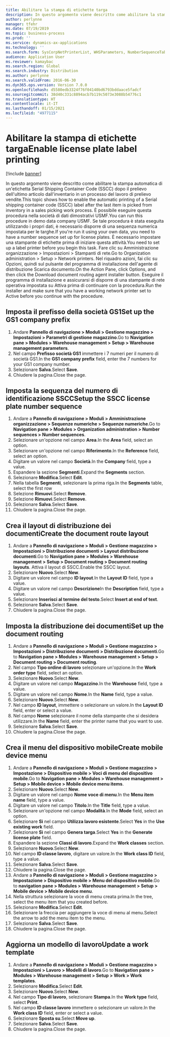 ```yaml
---
title: Abilitare la stampa di etichette targa
description: In questo argomento viene descritto come abilitare la stampa automatica di un'etichetta Serial Shipping Container Code (SSCC) dopo il prelievo dell'ultimo articolo dall'inventario in un processo del lavoro di prelievo vendite.
author: perlynne
manager: tfehr
ms.date: 07/19/2019
ms.topic: business-process
ms.prod: ''
ms.service: dynamics-ax-applications
ms.technology: ''
ms.search.form: SysCorpNetPrinterList, WHSParameters, NumberSequenceTableListPage, NumberSequenceDetails, WHSDocumentRoutingLayout, WHSDocumentRouting, WHSRFMenuItem, WHSRFMenu, WHSWorkTemplateTable, WHSLicensePlateLabelBuildConfig, WHSLicensePlateLabel
audience: Application User
ms.reviewer: kamaybac
ms.search.region: Global
ms.search.industry: Distribution
ms.author: perlynne
ms.search.validFrom: 2016-06-30
ms.dyn365.ops.version: Version 7.0.0
ms.openlocfilehash: d5580edb3324f76f04140bd6793bddaace5fadcf
ms.sourcegitcommit: 38d40c331c8894acb7b119c5073e3088b54776c1
ms.translationtype: HT
ms.contentlocale: it-IT
ms.lasthandoff: 01/15/2021
ms.locfileid: "4977115"
---
```

# <a name="enable-license-plate-label-printing"></a><span data-ttu-id="e2655-103">Abilitare la stampa di etichette targa</span><span class="sxs-lookup"><span data-stu-id="e2655-103">Enable license plate label printing</span></span>

[!include [banner](../../includes/banner.md)]

<span data-ttu-id="e2655-104">In questo argomento viene descritto come abilitare la stampa automatica di un'etichetta Serial Shipping Container Code (SSCC) dopo il prelievo dell'ultimo articolo dall'inventario in un processo del lavoro di prelievo vendite.</span><span class="sxs-lookup"><span data-stu-id="e2655-104">This topic shows how to enable the automatic printing of a Serial shipping container code (SSCC) label after the last item is picked from inventory in a sales picking work process.</span></span> <span data-ttu-id="e2655-105">È possibile eseguire questa procedura nella società di dati dimostrativi USMF.</span><span class="sxs-lookup"><span data-stu-id="e2655-105">You can run this procedure in demo data company USMF.</span></span> <span data-ttu-id="e2655-106">Se tale procedura è stata eseguita utilizzando i propri dati, è necessario disporre di una sequenza numerica impostata per le targhe.</span><span class="sxs-lookup"><span data-stu-id="e2655-106">If you're run it using your own data, you need to have a number sequence set up for license plates.</span></span> <span data-ttu-id="e2655-107">È necessario impostare una stampante di etichette prima di iniziare questa attività.</span><span class="sxs-lookup"><span data-stu-id="e2655-107">You need to set up a label printer before you begin this task.</span></span> <span data-ttu-id="e2655-108">Fare clic su Amministrazione organizzazione > Impostazioni > Stampanti di rete.</span><span class="sxs-lookup"><span data-stu-id="e2655-108">Go to Organization administration > Setup > Network printers.</span></span> <span data-ttu-id="e2655-109">Nel riquadro azioni, fai clic su Opzioni, quindi sul pulsante del programma di installazione dell'agente di distribuzione Scarica documento.</span><span class="sxs-lookup"><span data-stu-id="e2655-109">On the Action Pane, click Options, and then click the Download document routing agent installer button.</span></span> <span data-ttu-id="e2655-110">Eseguire il programma di installazione e assicurarsi di disporre di una stampante di rete operativa impostata su Attiva prima di continuare con la procedura.</span><span class="sxs-lookup"><span data-stu-id="e2655-110">Run the installer and make sure that you have a working network printer set to Active before you continue with the procedure.</span></span>


## <a name="set-up-the-gs1-company-prefix"></a><span data-ttu-id="e2655-111">Imposta il prefisso della società GS1</span><span class="sxs-lookup"><span data-stu-id="e2655-111">Set up the GS1 company prefix</span></span>
1. <span data-ttu-id="e2655-112">Andare **Pannello di navigazione > Moduli > Gestione magazzino > Impostazioni > Parametri di gestione magazzino**.</span><span class="sxs-lookup"><span data-stu-id="e2655-112">Go to **Navigation pane > Modules > Warehouse management > Setup > Warehouse management parameters**.</span></span>
2. <span data-ttu-id="e2655-113">Nel campo **Prefisso società GS1** immettere i 7 numeri per il numero di società GS1.</span><span class="sxs-lookup"><span data-stu-id="e2655-113">In the **GS1 company prefix** field, enter the 7 numbers for your GS1 company number.</span></span>
3. <span data-ttu-id="e2655-114">Selezionare **Salva**.</span><span class="sxs-lookup"><span data-stu-id="e2655-114">Select **Save**.</span></span>
4. <span data-ttu-id="e2655-115">Chiudere la pagina.</span><span class="sxs-lookup"><span data-stu-id="e2655-115">Close the page.</span></span>

## <a name="setup-the-sscc-license-plate-number-sequence"></a><span data-ttu-id="e2655-116">Imposta la sequenza del numero di identificazione SSCC</span><span class="sxs-lookup"><span data-stu-id="e2655-116">Setup the SSCC license plate number sequence</span></span>
1. <span data-ttu-id="e2655-117">Andare a **Pannello di navigazione > Moduli > Amministrazione organizzazione > Sequenze numeriche > Sequenze numeriche**.</span><span class="sxs-lookup"><span data-stu-id="e2655-117">Go to **Navigation pane > Modules > Organization administration > Number sequences > Number sequences**.</span></span>
2. <span data-ttu-id="e2655-118">Selezionare un'opzione nel campo **Area**.</span><span class="sxs-lookup"><span data-stu-id="e2655-118">In the **Area** field, select an option.</span></span>
3. <span data-ttu-id="e2655-119">Selezionare un'opzione nel campo **Riferimento**.</span><span class="sxs-lookup"><span data-stu-id="e2655-119">In the **Reference** field, select an option.</span></span>
4. <span data-ttu-id="e2655-120">Digitare un valore nel campo **Società**.</span><span class="sxs-lookup"><span data-stu-id="e2655-120">In the **Company** field, type a value.</span></span>
5. <span data-ttu-id="e2655-121">Espandere la sezione **Segmenti**.</span><span class="sxs-lookup"><span data-stu-id="e2655-121">Expand the **Segments** section.</span></span>
6. <span data-ttu-id="e2655-122">Selezionare **Modifica**.</span><span class="sxs-lookup"><span data-stu-id="e2655-122">Select **Edit**.</span></span>
7. <span data-ttu-id="e2655-123">Nella tabella **Segmenti**, selezionare la prima riga.</span><span class="sxs-lookup"><span data-stu-id="e2655-123">In the **Segments** table, select the first row</span></span>
8. <span data-ttu-id="e2655-124">Selezione **Rimuovi**.</span><span class="sxs-lookup"><span data-stu-id="e2655-124">Select **Remove**.</span></span>
9. <span data-ttu-id="e2655-125">Selezione **Rimuovi**.</span><span class="sxs-lookup"><span data-stu-id="e2655-125">Select **Remove**.</span></span>
10. <span data-ttu-id="e2655-126">Selezionare **Salva**.</span><span class="sxs-lookup"><span data-stu-id="e2655-126">Select **Save**.</span></span>
11. <span data-ttu-id="e2655-127">Chiudere la pagina.</span><span class="sxs-lookup"><span data-stu-id="e2655-127">Close the page.</span></span>

## <a name="create-the-document-route-layout"></a><span data-ttu-id="e2655-128">Crea il layout di distribuzione dei documenti</span><span class="sxs-lookup"><span data-stu-id="e2655-128">Create the document route layout</span></span>
1. <span data-ttu-id="e2655-129">Andare a **Pannello di navigazione > Moduli > Gestione magazzino > Impostazioni > Distribuzione documenti > Layout distribuzione documenti**.</span><span class="sxs-lookup"><span data-stu-id="e2655-129">Go to **Navigation pane > Modules > Warehouse management > Setup > Document routing > Document routing layouts**.</span></span> <span data-ttu-id="e2655-130">Attiva il layout di SSCC.</span><span class="sxs-lookup"><span data-stu-id="e2655-130">Enable the SSCC layout.</span></span>  
2. <span data-ttu-id="e2655-131">Selezionare **Nuovo**.</span><span class="sxs-lookup"><span data-stu-id="e2655-131">Select **New**.</span></span>
3. <span data-ttu-id="e2655-132">Digitare un valore nel campo **ID layout**.</span><span class="sxs-lookup"><span data-stu-id="e2655-132">In the **Layout ID** field, type a value.</span></span>
4. <span data-ttu-id="e2655-133">Digitare un valore nel campo **Descrizione**</span><span class="sxs-lookup"><span data-stu-id="e2655-133">In the **Description** field, type a value.</span></span>
5. <span data-ttu-id="e2655-134">Selezionare **Inserisci al termine del testo**.</span><span class="sxs-lookup"><span data-stu-id="e2655-134">Select **Insert at end of text**.</span></span>
6. <span data-ttu-id="e2655-135">Selezionare **Salva**.</span><span class="sxs-lookup"><span data-stu-id="e2655-135">Select **Save**.</span></span>
7. <span data-ttu-id="e2655-136">Chiudere la pagina.</span><span class="sxs-lookup"><span data-stu-id="e2655-136">Close the page.</span></span>

## <a name="set-up-the-document-routing"></a><span data-ttu-id="e2655-137">Imposta la distribuzione dei documenti</span><span class="sxs-lookup"><span data-stu-id="e2655-137">Set up the document routing</span></span>
1. <span data-ttu-id="e2655-138">Andare a **Pannello di navigazione > Moduli > Gestione magazzino > Impostazioni > Distribuzione documenti > Distribuzione documenti**.</span><span class="sxs-lookup"><span data-stu-id="e2655-138">Go to **Navigation pane > Modules > Warehouse management > Setup > Document routing > Document routing**.</span></span>
2. <span data-ttu-id="e2655-139">Nel campo **Tipo ordine di lavoro** selezionare un'opzione.</span><span class="sxs-lookup"><span data-stu-id="e2655-139">In the **Work order type** field, select an option.</span></span>
3. <span data-ttu-id="e2655-140">Selezionare **Nuovo**.</span><span class="sxs-lookup"><span data-stu-id="e2655-140">Select **New**.</span></span>
4. <span data-ttu-id="e2655-141">Digitare un valore nel campo **Magazzino**.</span><span class="sxs-lookup"><span data-stu-id="e2655-141">In the **Warehouse** field, type a value.</span></span>
5. <span data-ttu-id="e2655-142">Digitare un valore nel campo **Nome**.</span><span class="sxs-lookup"><span data-stu-id="e2655-142">In the **Name** field, type a value.</span></span>
6. <span data-ttu-id="e2655-143">Selezionare **Nuovo**.</span><span class="sxs-lookup"><span data-stu-id="e2655-143">Select **New**.</span></span>
7. <span data-ttu-id="e2655-144">Nel campo **ID layout**, immettere o selezionare un valore.</span><span class="sxs-lookup"><span data-stu-id="e2655-144">In the **Layout ID** field, enter or select a value.</span></span>
8. <span data-ttu-id="e2655-145">Nel campo **Nome** selezionare il nome della stampante che si desidera utilizzare.</span><span class="sxs-lookup"><span data-stu-id="e2655-145">In the **Name** field, enter the printer name that you want to use.</span></span>
9. <span data-ttu-id="e2655-146">Selezionare **Salva**.</span><span class="sxs-lookup"><span data-stu-id="e2655-146">Select **Save**.</span></span>
10. <span data-ttu-id="e2655-147">Chiudere la pagina.</span><span class="sxs-lookup"><span data-stu-id="e2655-147">Close the page.</span></span>

## <a name="create-mobile-device-menu"></a><span data-ttu-id="e2655-148">Crea il menu del dispositivo mobile</span><span class="sxs-lookup"><span data-stu-id="e2655-148">Create mobile device menu</span></span>
1. <span data-ttu-id="e2655-149">Andare a **Pannello di navigazione > Moduli > Gestione magazzino > Impostazione > Dispositivo mobile > Voci di menu del dispositivo mobile**.</span><span class="sxs-lookup"><span data-stu-id="e2655-149">Go to **Navigation pane > Modules > Warehouse management > Setup > Mobile device > Mobile device menu items**.</span></span>
2. <span data-ttu-id="e2655-150">Selezionare **Nuovo**.</span><span class="sxs-lookup"><span data-stu-id="e2655-150">Select **New**.</span></span>
3. <span data-ttu-id="e2655-151">Digitare un valore nel campo **Nome voce di menu**.</span><span class="sxs-lookup"><span data-stu-id="e2655-151">In the **Menu item name** field, type a value.</span></span>
4. <span data-ttu-id="e2655-152">Digitare un valore nel campo **Titolo**.</span><span class="sxs-lookup"><span data-stu-id="e2655-152">In the **Title** field, type a value.</span></span>
5. <span data-ttu-id="e2655-153">Selezionare un'opzione nel campo **Modalità**.</span><span class="sxs-lookup"><span data-stu-id="e2655-153">In the **Mode** field, select an option.</span></span>
6. <span data-ttu-id="e2655-154">Selezionare **Sì** nel campo **Utilizza lavoro esistente**.</span><span class="sxs-lookup"><span data-stu-id="e2655-154">Select **Yes** in the **Use existing work** field.</span></span>
7. <span data-ttu-id="e2655-155">Selezionare **Sì** nel campo **Genera targa**.</span><span class="sxs-lookup"><span data-stu-id="e2655-155">Select **Yes** in the **Generate license plate** field.</span></span>
8. <span data-ttu-id="e2655-156">Espandere la sezione **Classi di lavoro**.</span><span class="sxs-lookup"><span data-stu-id="e2655-156">Expand the **Work classes** section.</span></span>
9. <span data-ttu-id="e2655-157">Selezionare **Nuovo**.</span><span class="sxs-lookup"><span data-stu-id="e2655-157">Select **New**.</span></span>
10. <span data-ttu-id="e2655-158">Nel campo **ID classe lavoro**, digitare un valore.</span><span class="sxs-lookup"><span data-stu-id="e2655-158">In the **Work class ID** field, type a value.</span></span>
11. <span data-ttu-id="e2655-159">Selezionare **Salva**.</span><span class="sxs-lookup"><span data-stu-id="e2655-159">Select **Save**.</span></span>
12. <span data-ttu-id="e2655-160">Chiudere la pagina.</span><span class="sxs-lookup"><span data-stu-id="e2655-160">Close the page.</span></span>
13. <span data-ttu-id="e2655-161">Andare a **Pannello di navigazione > Moduli > Gestione magazzino > Impostazione > Dispositivo mobile > Menu del dispositivo mobile**.</span><span class="sxs-lookup"><span data-stu-id="e2655-161">Go to **navigation pane > Modules > Warehouse management > Setup > Mobile device > Mobile device menu**.</span></span>
14. <span data-ttu-id="e2655-162">Nella struttura selezionare la voce di menu creata prima.</span><span class="sxs-lookup"><span data-stu-id="e2655-162">In the tree, select the menu item that you created before.</span></span>
15. <span data-ttu-id="e2655-163">Selezionare **Modifica**.</span><span class="sxs-lookup"><span data-stu-id="e2655-163">Select **Edit**.</span></span>
16. <span data-ttu-id="e2655-164">Selezionare la freccia per aggiungere la voce di menu al menu.</span><span class="sxs-lookup"><span data-stu-id="e2655-164">Select the arrow to add the menu item to the menu.</span></span>
17. <span data-ttu-id="e2655-165">Selezionare **Salva**.</span><span class="sxs-lookup"><span data-stu-id="e2655-165">Select **Save**.</span></span>
18. <span data-ttu-id="e2655-166">Chiudere la pagina.</span><span class="sxs-lookup"><span data-stu-id="e2655-166">Close the page.</span></span>

## <a name="update-a-work-template"></a><span data-ttu-id="e2655-167">Aggiorna un modello di lavoro</span><span class="sxs-lookup"><span data-stu-id="e2655-167">Update a work template</span></span>
1. <span data-ttu-id="e2655-168">Andare a **Pannello di navigazione > Moduli > Gestione magazzino > Impostazioni > Lavoro > Modelli di lavoro**.</span><span class="sxs-lookup"><span data-stu-id="e2655-168">Go to **Navigation pane > Modules > Warehouse management > Setup > Work > Work templates**.</span></span>
2. <span data-ttu-id="e2655-169">Selezionare **Modifica**.</span><span class="sxs-lookup"><span data-stu-id="e2655-169">Select **Edit**.</span></span>
3. <span data-ttu-id="e2655-170">Selezionare **Nuovo**.</span><span class="sxs-lookup"><span data-stu-id="e2655-170">Select **New**.</span></span>
4. <span data-ttu-id="e2655-171">Nel campo **Tipo di lavoro**, selezionare **Stampa**.</span><span class="sxs-lookup"><span data-stu-id="e2655-171">In the **Work type** field, select **Print**.</span></span>
5. <span data-ttu-id="e2655-172">Nel campo **ID classe lavoro** immettere o selezionare un valore.</span><span class="sxs-lookup"><span data-stu-id="e2655-172">In the **Work class ID** field, enter or select a value.</span></span>
6. <span data-ttu-id="e2655-173">Selezionare **Sposta su**.</span><span class="sxs-lookup"><span data-stu-id="e2655-173">Select **Move up**.</span></span>
7. <span data-ttu-id="e2655-174">Selezionare **Salva**.</span><span class="sxs-lookup"><span data-stu-id="e2655-174">Select **Save**.</span></span>
8. <span data-ttu-id="e2655-175">Chiudere la pagina.</span><span class="sxs-lookup"><span data-stu-id="e2655-175">Close the page.</span></span>

